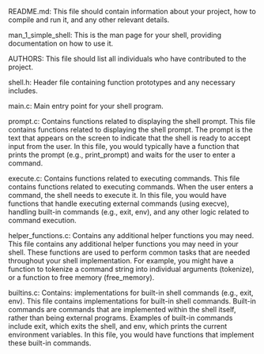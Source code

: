 README.md:               This file should contain information about your project, how to compile and run it, and any other relevant details.

man_1_simple_shell:      This is the man page for your shell, providing documentation on how to use it.

AUTHORS:                 This file should list all individuals who have contributed to the project.

shell.h:                 Header file containing function prototypes and any necessary includes.

main.c:                  Main entry point for your shell program.

prompt.c:                Contains functions related to displaying the shell prompt.
                         This file contains functions related to displaying the shell prompt. The prompt is the text that appears on the screen to indicate that the shell is ready to accept input from the user. In this file, you would typically have a function that prints the prompt (e.g., print_prompt) and waits for the user to enter a command.

execute.c:               Contains functions related to executing commands.
                         This file contains functions related to executing commands. When the user enters a command, the shell needs to execute it. In this file, you would have functions that handle executing external commands (using execve), handling built-in commands (e.g., exit, env), and any other logic related to command execution.

helper_functions.c:      Contains any additional helper functions you may need.
                         This file contains any additional helper functions you may need in your shell. These functions are used to perform common tasks that are needed throughout your shell implementation. For example, you might have a function to tokenize a command string into individual arguments (tokenize), or a function to free memory (free_memory).

builtins.c: Contains:    implementations for built-in shell commands (e.g., exit, env).
                         This file contains implementations for built-in shell commands. Built-in commands are commands that are implemented within the shell itself, rather than being external programs. Examples of built-in commands include exit, which exits the shell, and env, which prints the current environment variables. In this file, you would have functions that implement these built-in commands.
